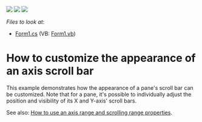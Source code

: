 <!-- default badges list -->
![](https://img.shields.io/endpoint?url=https://codecentral.devexpress.com/api/v1/VersionRange/128574230/12.1.4%2B)
[![](https://img.shields.io/badge/Open_in_DevExpress_Support_Center-FF7200?style=flat-square&logo=DevExpress&logoColor=white)](https://supportcenter.devexpress.com/ticket/details/E1382)
[![](https://img.shields.io/badge/📖_How_to_use_DevExpress_Examples-e9f6fc?style=flat-square)](https://docs.devexpress.com/GeneralInformation/403183)
<!-- default badges end -->
<!-- default file list -->
*Files to look at*:

* [Form1.cs](./CS/ScrollBarAppearance/Form1.cs) (VB: [Form1.vb](./VB/ScrollBarAppearance/Form1.vb))
<!-- default file list end -->
# How to customize the appearance of an axis scroll bar


<p>This example demonstrates how the appearance of a pane's scroll bar can be customized. Note that for a pane, it's possible to individually adjust the position and visibility of its X and Y-axis' scroll bars.</p><p>See also: <a href="https://www.devexpress.com/Support/Center/p/E1383">How to use an axis range and scrolling range properties</a>.</p>

<br/>


